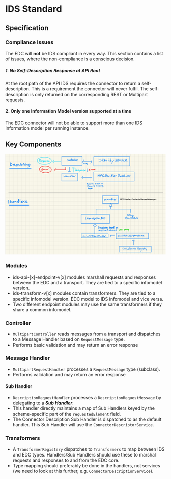# IDS Standard

## Specification

### Compliance Issues

The EDC will **not** be IDS compliant in every way. This section contains a list of issues, where the non-compliance is
a conscious decision.

##### 1. No Self-Description Response at API Root

At the root path of the API IDS requires the connector to return a self-description. This is a requirement the connector
will never fulfil. The self-description is only returned on the corresponding REST or Multipart requests.

#### 2. Only one Information Model version supported at a time

The EDC connector will not be able to support more than one IDS Information model per running instance.

## Key Components

![Dispatch Architecture](dispatch.architecture.jpg)

### Modules
- ids-api-[x]-endpoint-v[x] modules marshall requests and responses between the EDC and a transport. They are tied to a specific infomodel version.
- ids-transform-v[x] modules contain transformers. They are tied to a specific infomodel version. EDC model to IDS infomodel and vice versa.
- Two different endpoint modules may use the same transformers if they share a common infomodel.

### Controller
- `MultipartController` reads messages from a transport and dispatches to a Message Handler based on `RequestMessage` type.
- Performs basic validation and may return an error response

### Message Handler
- `MultipartRequestHandler` processes a `RequestMessage` type (subclass).
- Performs validation and may return an error response

#### Sub Handler
- `DescriptionRequestHandler` processes a `DescriptionRequestMessage` by delegating to a _**Sub Handler**_.
- This handler directly maintains a map of Sub Handlers keyed by the scheme-specific part of the `requestedElement` field.
- The Connector Description Sub Handler is dispatched to as the default handler. This Sub Handler will use the `ConnectorDescriptorService`.

### Transformers
- A `TransformerRegistery` dispatches to `Transformers` to map between IDS and EDC types. Handlers/Sub Handlers should use these to marshal 
requests and responses to and from the EDC core.
- Type mapping should preferably be done in the handlers, not services (we need to look at this further, e.g. `ConnectorDescriptionService`). 
